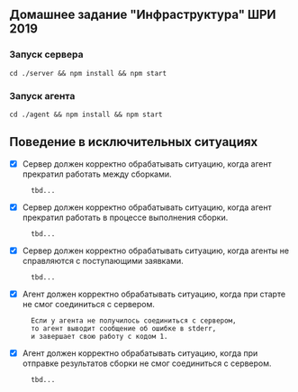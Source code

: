 ## Домашнее задание "Инфраструктура" ШРИ 2019

### Запуск сервера
    cd ./server && npm install && npm start

### Запуск агента
    cd ./agent && npm install && npm start

## Поведение в исключительных ситуациях  

- [x] Сервер должен корректно обрабатывать ситуацию, когда агент прекратил работать между сборками.

        tbd...

- [x] Сервер должен корректно обрабатывать ситуацию, когда агент прекратил работать в процессе выполнения сборки.

        tbd...

- [x] Сервер должен корректно обрабатывать ситуацию, когда агенты не справляются с поступающими заявками.

        tbd...

- [x] Агент должен корректно обрабатывать ситуацию, когда при старте не смог соединиться с сервером.

        Если у агента не получилось соединиться с сервером, 
        то агент выводит сообщение об ошибке в stderr, 
        и завершает свою работу с кодом 1.

- [x] Агент должен корректно обрабатывать ситуацию, когда при отправке результатов сборки не смог соединиться с сервером.

        tbd...
